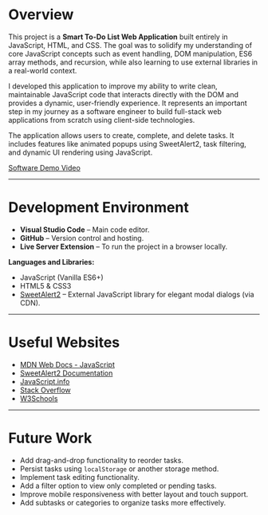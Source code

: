 # Overview

This project is a **Smart To-Do List Web Application** built entirely in JavaScript, HTML, and CSS. The goal was to solidify my understanding of core JavaScript concepts such as event handling, DOM manipulation, ES6 array methods, and recursion, while also learning to use external libraries in a real-world context.

I developed this application to improve my ability to write clean, maintainable JavaScript code that interacts directly with the DOM and provides a dynamic, user-friendly experience. It represents an important step in my journey as a software engineer to build full-stack web applications from scratch using client-side technologies.

The application allows users to create, complete, and delete tasks. It includes features like animated popups using SweetAlert2, task filtering, and dynamic UI rendering using JavaScript.

[Software Demo Video](http://youtube.link.goes.here)

---

# Development Environment

- **Visual Studio Code** – Main code editor.
- **GitHub** – Version control and hosting.
- **Live Server Extension** – To run the project in a browser locally.

**Languages and Libraries:**
- JavaScript (Vanilla ES6+)
- HTML5 & CSS3
- [SweetAlert2](https://sweetalert2.github.io/) – External JavaScript library for elegant modal dialogs (via CDN).

---

# Useful Websites

- [MDN Web Docs - JavaScript](https://developer.mozilla.org/en-US/docs/Web/JavaScript)
- [SweetAlert2 Documentation](https://sweetalert2.github.io/)
- [JavaScript.info](https://javascript.info/)
- [Stack Overflow](https://stackoverflow.com/)
- [W3Schools](https://www.w3schools.com/js/)

---

# Future Work

- Add drag-and-drop functionality to reorder tasks.
- Persist tasks using `localStorage` or another storage method.
- Implement task editing functionality.
- Add a filter option to view only completed or pending tasks.
- Improve mobile responsiveness with better layout and touch support.
- Add subtasks or categories to organize tasks more effectively.
